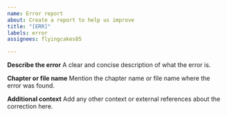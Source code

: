 ```yaml
---
name: Error report
about: Create a report to help us improve
title: "[ERR]"
labels: error
assignees: flyingcakes85

---
```


**Describe the error**
A clear and concise description of what the error is.

**Chapter or file name**
Mention the chapter name or file name where the error was found.

**Additional context**
Add any other context or external references about the correction here.
